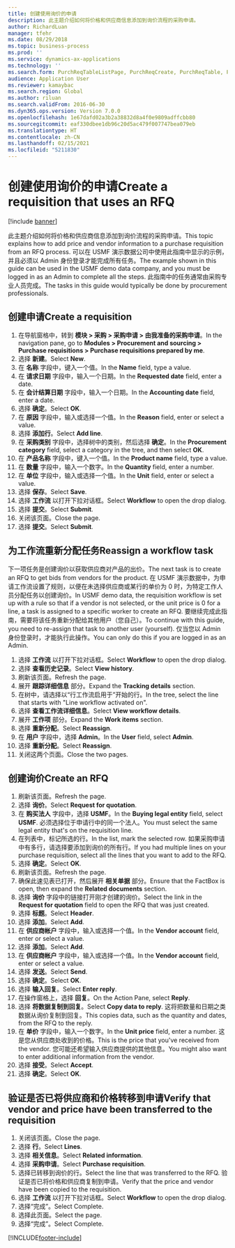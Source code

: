 ```yaml
---
title: 创建使用询价的申请
description: 此主题介绍如何将价格和供应商信息添加到询价流程的采购申请。
author: RichardLuan
manager: tfehr
ms.date: 08/29/2018
ms.topic: business-process
ms.prod: ''
ms.service: dynamics-ax-applications
ms.technology: ''
ms.search.form: PurchReqTableListPage, PurchReqCreate, PurchReqTable, PurchReqLineRelatedDocuments, EcoResCategorySingleLookup, PurchReqWorkflowDropDialog, WorkflowSubmitDialog, WorkflowStatus, WorkflowWorkItemActionDialog, WorkflowUserListLookup, PurchReqCopyRFQ, SysDataAreaSelectLookup, PurchRFQCaseTable, PurchRFQEditLines, PurchRFQReplyTable, UnitOfMeasureLookup
audience: Application User
ms.reviewer: kamaybac
ms.search.region: Global
ms.author: riluan
ms.search.validFrom: 2016-06-30
ms.dyn365.ops.version: Version 7.0.0
ms.openlocfilehash: 1e67dafd02a3b2a38832d8a4f0e9809adffcbb80
ms.sourcegitcommit: eaf330dbee1db96c20d5ac479f007747bea079eb
ms.translationtype: HT
ms.contentlocale: zh-CN
ms.lasthandoff: 02/15/2021
ms.locfileid: "5211830"
---
```

# <a name="create-a-requisition-that-uses-an-rfq"></a><span data-ttu-id="1172f-103">创建使用询价的申请</span><span class="sxs-lookup"><span data-stu-id="1172f-103">Create a requisition that uses an RFQ</span></span>

[!include [banner](../../includes/banner.md)]

<span data-ttu-id="1172f-104">此主题介绍如何将价格和供应商信息添加到询价流程的采购申请。</span><span class="sxs-lookup"><span data-stu-id="1172f-104">This topic explains how to add price and vendor information to a purchase requisition from an RFQ process.</span></span> <span data-ttu-id="1172f-105">可以在 USMF 演示数据公司中使用此指南中显示的示例，并且必须以 Admin 身份登录才能完成所有任务。</span><span class="sxs-lookup"><span data-stu-id="1172f-105">The example shown in this guide can be used in the USMF demo data company, and you must be logged in as an Admin to complete all the steps.</span></span> <span data-ttu-id="1172f-106">此指南中的任务通常由采购专业人员完成。</span><span class="sxs-lookup"><span data-stu-id="1172f-106">The tasks in this guide would typically be done by procurement professionals.</span></span>


## <a name="create-a-requisition"></a><span data-ttu-id="1172f-107">创建申请</span><span class="sxs-lookup"><span data-stu-id="1172f-107">Create a requisition</span></span>
1. <span data-ttu-id="1172f-108">在导航窗格中，转到 **模块 > 采购 > 采购申请 > 由我准备的采购申请**。</span><span class="sxs-lookup"><span data-stu-id="1172f-108">In the navigation pane, go to **Modules > Procurement and sourcing > Purchase requisitions > Purchase requisitions prepared by me**.</span></span>
2. <span data-ttu-id="1172f-109">选择 **新建**。</span><span class="sxs-lookup"><span data-stu-id="1172f-109">Select **New**.</span></span>
3. <span data-ttu-id="1172f-110">在 **名称** 字段中，键入一个值。</span><span class="sxs-lookup"><span data-stu-id="1172f-110">In the **Name** field, type a value.</span></span>
4. <span data-ttu-id="1172f-111">在 **请求日期** 字段中，输入一个日期。</span><span class="sxs-lookup"><span data-stu-id="1172f-111">In the **Requested date** field, enter a date.</span></span>
5. <span data-ttu-id="1172f-112">在 **会计结算日期** 字段中，输入一个日期。</span><span class="sxs-lookup"><span data-stu-id="1172f-112">In the **Accounting date** field, enter a date.</span></span>
6. <span data-ttu-id="1172f-113">选择 **确定**。</span><span class="sxs-lookup"><span data-stu-id="1172f-113">Select **OK**.</span></span>
7. <span data-ttu-id="1172f-114">在 **原因** 字段中，输入或选择一个值。</span><span class="sxs-lookup"><span data-stu-id="1172f-114">In the **Reason** field, enter or select a value.</span></span>
8. <span data-ttu-id="1172f-115">选择 **添加行**。</span><span class="sxs-lookup"><span data-stu-id="1172f-115">Select **Add line**.</span></span>
9. <span data-ttu-id="1172f-116">在 **采购类别** 字段中，选择树中的类别，然后选择 **确定**。</span><span class="sxs-lookup"><span data-stu-id="1172f-116">In the **Procurement category** field, select a category in the tree, and then select **OK**.</span></span>
10. <span data-ttu-id="1172f-117">在 **产品名称** 字段中，键入一个值。</span><span class="sxs-lookup"><span data-stu-id="1172f-117">In the **Product name** field, type a value.</span></span>
11. <span data-ttu-id="1172f-118">在 **数量** 字段中，输入一个数字。</span><span class="sxs-lookup"><span data-stu-id="1172f-118">In the **Quantity** field, enter a number.</span></span>
12. <span data-ttu-id="1172f-119">在 **单位** 字段中，输入或选择一个值。</span><span class="sxs-lookup"><span data-stu-id="1172f-119">In the **Unit** field, enter or select a value.</span></span>
13. <span data-ttu-id="1172f-120">选择 **保存**。</span><span class="sxs-lookup"><span data-stu-id="1172f-120">Select **Save**.</span></span>
14. <span data-ttu-id="1172f-121">选择 **工作流** 以打开下拉对话框。</span><span class="sxs-lookup"><span data-stu-id="1172f-121">Select **Workflow** to open the drop dialog.</span></span>
15. <span data-ttu-id="1172f-122">选择 **提交**。</span><span class="sxs-lookup"><span data-stu-id="1172f-122">Select **Submit**.</span></span>
16. <span data-ttu-id="1172f-123">关闭该页面。</span><span class="sxs-lookup"><span data-stu-id="1172f-123">Close the page.</span></span>
17. <span data-ttu-id="1172f-124">选择 **提交**。</span><span class="sxs-lookup"><span data-stu-id="1172f-124">Select **Submit**.</span></span>

## <a name="reassign-a-workflow-task"></a><span data-ttu-id="1172f-125">为工作流重新分配任务</span><span class="sxs-lookup"><span data-stu-id="1172f-125">Reassign a workflow task</span></span>
<span data-ttu-id="1172f-126">下一项任务是创建询价以获取供应商对产品的出价。</span><span class="sxs-lookup"><span data-stu-id="1172f-126">The next task is to create an RFQ to get bids from vendors for the product.</span></span> <span data-ttu-id="1172f-127">在 USMF 演示数据中，为申请工作流设置了规则，以便在未选择供应商或某行的单价为 0 时，为特定工作人员分配任务以创建询价。</span><span class="sxs-lookup"><span data-stu-id="1172f-127">In USMF demo data, the requisition workflow is set up with a rule so that if a vendor is not selected, or the unit price is 0 for a line, a task is assigned to a specific worker to create an RFQ.</span></span> <span data-ttu-id="1172f-128">要继续完成此指南，需要将该任务重新分配给其他用户（您自己）。</span><span class="sxs-lookup"><span data-stu-id="1172f-128">To continue with this guide, you need to re-assign that task to another user (yourself).</span></span> <span data-ttu-id="1172f-129">仅当您以 Admin 身份登录时，才能执行此操作。</span><span class="sxs-lookup"><span data-stu-id="1172f-129">You can only do this if you are logged in as an Admin.</span></span>  

1. <span data-ttu-id="1172f-130">选择 **工作流** 以打开下拉对话框。</span><span class="sxs-lookup"><span data-stu-id="1172f-130">Select **Workflow** to open the drop dialog.</span></span>
2. <span data-ttu-id="1172f-131">选择 **查看历史记录**。</span><span class="sxs-lookup"><span data-stu-id="1172f-131">Select **View history**.</span></span>
3. <span data-ttu-id="1172f-132">刷新该页面。</span><span class="sxs-lookup"><span data-stu-id="1172f-132">Refresh the page.</span></span>
4. <span data-ttu-id="1172f-133">展开 **跟踪详细信息** 部分。</span><span class="sxs-lookup"><span data-stu-id="1172f-133">Expand the **Tracking details** section.</span></span>
5. <span data-ttu-id="1172f-134">在树中，请选择以“行工作流启用于”开始的行。</span><span class="sxs-lookup"><span data-stu-id="1172f-134">In the tree, select the line that starts with "Line workflow activated on".</span></span>
6. <span data-ttu-id="1172f-135">选择 **查看工作流详细信息**。</span><span class="sxs-lookup"><span data-stu-id="1172f-135">Select **View workflow details**.</span></span>
7. <span data-ttu-id="1172f-136">展开 **工作项** 部分。</span><span class="sxs-lookup"><span data-stu-id="1172f-136">Expand the **Work items** section.</span></span>
8. <span data-ttu-id="1172f-137">选择 **重新分配**。</span><span class="sxs-lookup"><span data-stu-id="1172f-137">Select **Reassign**.</span></span>
9. <span data-ttu-id="1172f-138">在 **用户** 字段中，选择 **Admin**。</span><span class="sxs-lookup"><span data-stu-id="1172f-138">In the **User** field, select **Admin**.</span></span>
10. <span data-ttu-id="1172f-139">选择 **重新分配**。</span><span class="sxs-lookup"><span data-stu-id="1172f-139">Select **Reassign**.</span></span>
11. <span data-ttu-id="1172f-140">关闭这两个页面。</span><span class="sxs-lookup"><span data-stu-id="1172f-140">Close the two pages.</span></span>

## <a name="create-an-rfq"></a><span data-ttu-id="1172f-141">创建询价</span><span class="sxs-lookup"><span data-stu-id="1172f-141">Create an RFQ</span></span>

1. <span data-ttu-id="1172f-142">刷新该页面。</span><span class="sxs-lookup"><span data-stu-id="1172f-142">Refresh the page.</span></span>
2. <span data-ttu-id="1172f-143">选择 **询价**。</span><span class="sxs-lookup"><span data-stu-id="1172f-143">Select **Request for quotation**.</span></span>
3. <span data-ttu-id="1172f-144">在 **购买法人** 字段中，选择 **USMF**。</span><span class="sxs-lookup"><span data-stu-id="1172f-144">In the **Buying legal entity** field, select **USMF**.</span></span> <span data-ttu-id="1172f-145">必须选择位于申请行中的同一个法人。</span><span class="sxs-lookup"><span data-stu-id="1172f-145">You must select the same legal entity that's on the requisition line.</span></span>  
4. <span data-ttu-id="1172f-146">在列表中，标记所选的行。</span><span class="sxs-lookup"><span data-stu-id="1172f-146">In the list, mark the selected row.</span></span> <span data-ttu-id="1172f-147">如果采购申请中有多行，请选择要添加到询价的所有行。</span><span class="sxs-lookup"><span data-stu-id="1172f-147">If you had multiple lines on your purchase requisition, select all the lines that you want to add to the RFQ.</span></span>  
5. <span data-ttu-id="1172f-148">选择 **确定**。</span><span class="sxs-lookup"><span data-stu-id="1172f-148">Select **OK**.</span></span>
6. <span data-ttu-id="1172f-149">刷新该页面。</span><span class="sxs-lookup"><span data-stu-id="1172f-149">Refresh the page.</span></span>
7. <span data-ttu-id="1172f-150">确保此速见表已打开，然后展开 **相关单据** 部分。</span><span class="sxs-lookup"><span data-stu-id="1172f-150">Ensure that the FactBox is open, then expand the **Related documents** section.</span></span>
8. <span data-ttu-id="1172f-151">选择 **询价** 字段中的链接打开刚才创建的询价。</span><span class="sxs-lookup"><span data-stu-id="1172f-151">Select the link in the **Request for quotation** field to open the RFQ that was just created.</span></span>
9. <span data-ttu-id="1172f-152">选择 **标题**。</span><span class="sxs-lookup"><span data-stu-id="1172f-152">Select **Header**.</span></span>
10. <span data-ttu-id="1172f-153">选择 **添加**。</span><span class="sxs-lookup"><span data-stu-id="1172f-153">Select **Add**.</span></span>
11. <span data-ttu-id="1172f-154">在 **供应商帐户** 字段中，输入或选择一个值。</span><span class="sxs-lookup"><span data-stu-id="1172f-154">In the **Vendor account** field, enter or select a value.</span></span>
12. <span data-ttu-id="1172f-155">选择 **添加**。</span><span class="sxs-lookup"><span data-stu-id="1172f-155">Select **Add**.</span></span>
13. <span data-ttu-id="1172f-156">在 **供应商帐户** 字段中，输入或选择一个值。</span><span class="sxs-lookup"><span data-stu-id="1172f-156">In the **Vendor account** field, enter or select a value.</span></span>
14. <span data-ttu-id="1172f-157">选择 **发送**。</span><span class="sxs-lookup"><span data-stu-id="1172f-157">Select **Send**.</span></span>
15. <span data-ttu-id="1172f-158">选择 **确定**。</span><span class="sxs-lookup"><span data-stu-id="1172f-158">Select **OK**.</span></span>
16. <span data-ttu-id="1172f-159">选择 **输入回复**。</span><span class="sxs-lookup"><span data-stu-id="1172f-159">Select **Enter reply**.</span></span>
17. <span data-ttu-id="1172f-160">在操作窗格上，选择 **回复**。</span><span class="sxs-lookup"><span data-stu-id="1172f-160">On the Action Pane, select **Reply**.</span></span>
18. <span data-ttu-id="1172f-161">选择 **将数据复制到回复**。</span><span class="sxs-lookup"><span data-stu-id="1172f-161">Select **Copy data to reply**.</span></span> <span data-ttu-id="1172f-162">这将把数量和日期之类数据从询价复制到回复。</span><span class="sxs-lookup"><span data-stu-id="1172f-162">This copies data, such as the quantity and dates, from the RFQ to the reply.</span></span>  
19. <span data-ttu-id="1172f-163">在 **单价** 字段中，输入一个数字。</span><span class="sxs-lookup"><span data-stu-id="1172f-163">In the **Unit price** field, enter a number.</span></span> <span data-ttu-id="1172f-164">这是您从供应商处收到的价格。</span><span class="sxs-lookup"><span data-stu-id="1172f-164">This is the price that you've received from the vendor.</span></span> <span data-ttu-id="1172f-165">您可能还希望输入供应商提供的其他信息。</span><span class="sxs-lookup"><span data-stu-id="1172f-165">You might also want to enter additional information from the vendor.</span></span>  
20. <span data-ttu-id="1172f-166">选择 **接受**。</span><span class="sxs-lookup"><span data-stu-id="1172f-166">Select **Accept**.</span></span>
21. <span data-ttu-id="1172f-167">选择 **确定**。</span><span class="sxs-lookup"><span data-stu-id="1172f-167">Select **OK**.</span></span>

## <a name="verify-that-vendor-and-price-have-been-transferred-to-the-requisition"></a><span data-ttu-id="1172f-168">验证是否已将供应商和价格转移到申请</span><span class="sxs-lookup"><span data-stu-id="1172f-168">Verify that vendor and price have been transferred to the requisition</span></span>
1. <span data-ttu-id="1172f-169">关闭该页面。</span><span class="sxs-lookup"><span data-stu-id="1172f-169">Close the page.</span></span>
2. <span data-ttu-id="1172f-170">选择 **行**。</span><span class="sxs-lookup"><span data-stu-id="1172f-170">Select **Lines**.</span></span>
3. <span data-ttu-id="1172f-171">选择 **相关信息**。</span><span class="sxs-lookup"><span data-stu-id="1172f-171">Select **Related information**.</span></span>
4. <span data-ttu-id="1172f-172">选择 **采购申请**。</span><span class="sxs-lookup"><span data-stu-id="1172f-172">Select **Purchase requisition**.</span></span>
5. <span data-ttu-id="1172f-173">选择已转移到询价的行。</span><span class="sxs-lookup"><span data-stu-id="1172f-173">Select the line that was transferred to the RFQ.</span></span> <span data-ttu-id="1172f-174">验证是否已将价格和供应商复制到申请。</span><span class="sxs-lookup"><span data-stu-id="1172f-174">Verify that the price and vendor have been copied to the requisition.</span></span>  
6. <span data-ttu-id="1172f-175">选择 **工作流** 以打开下拉对话框。</span><span class="sxs-lookup"><span data-stu-id="1172f-175">Select **Workflow** to open the drop dialog.</span></span>
7. <span data-ttu-id="1172f-176">选择“完成”。</span><span class="sxs-lookup"><span data-stu-id="1172f-176">Select Complete.</span></span>
8. <span data-ttu-id="1172f-177">选择此页面。</span><span class="sxs-lookup"><span data-stu-id="1172f-177">Select the page.</span></span>
9. <span data-ttu-id="1172f-178">选择“完成”。</span><span class="sxs-lookup"><span data-stu-id="1172f-178">Select Complete.</span></span>



[!INCLUDE[footer-include](../../../includes/footer-banner.md)]